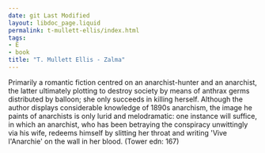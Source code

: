 ```yaml
---
date: git Last Modified
layout: libdoc_page.liquid
permalink: t-mullett-ellis/index.html
tags:
- E
- book
title: "T. Mullett Ellis - Zalma"
---
```


Primarily a romantic fiction centred on an  anarchist-hunter and an anarchist, the latter ultimately plotting to destroy  society by means of anthrax germs distributed by balloon; she only succeeds in  killing herself. Although the author displays considerable knowledge of 1890s  anarchism, the image he paints of anarchists is only lurid and melodramatic: one  instance will suffice, in which an anarchist, who has been betraying the  conspiracy unwittingly via his wife, redeems himself by slitting her throat and  writing 'Vive l'Anarchie' on the wall in her blood. (Tower edn: 167)